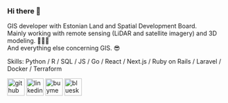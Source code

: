 ### Hi there 👋

GIS developer with Estonian Land and Spatial Development Board. \
Mainly working with remote sensing (LiDAR and satellite imagery) and 3D modeling. 📡🌐🔦 \
And everything else concerning GIS. 😎

Skills: Python / R / SQL / JS / Go / React / Next.js / Ruby on Rails / Laravel / Docker / Terraform

[<img src='https://cdn.jsdelivr.net/npm/simple-icons@3.0.1/icons/github.svg' alt='github' height='40'>](https://github.com/AndresKasekamp)  [<img src='https://cdn.jsdelivr.net/npm/simple-icons@3.0.1/icons/linkedin.svg' alt='linkedin' height='40'>](https://www.linkedin.com/in/andres-kasekamp-a226b2198/)  [<img src='https://cdn.jsdelivr.net/npm/simple-icons@3.0.1/icons/buymeacoffee.svg' alt='buymeacoffee' height='40'>](https://buymeacoffee.com/andreskasekamp)  [<img src='https://cdn.jsdelivr.net/npm/simple-icons@14.0.1/icons/bluesky.svg' alt='bluesky' height='40'>](https://bsky.app/profile/andreskasekamp.bsky.social)
